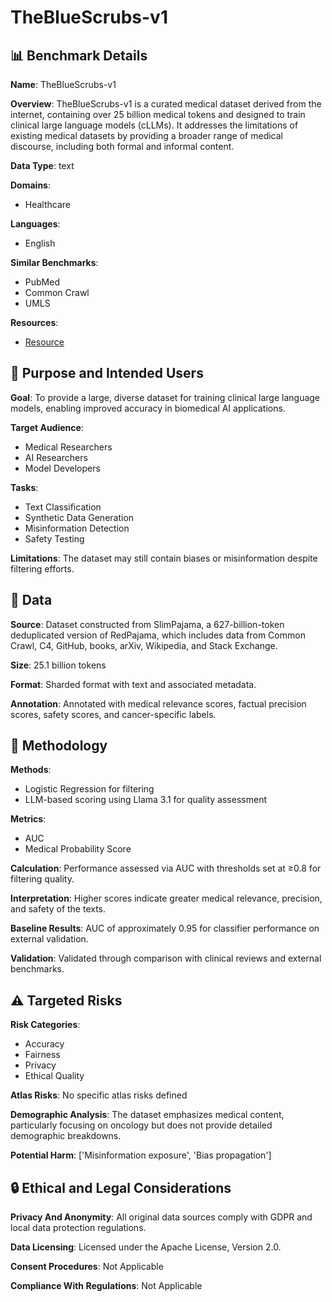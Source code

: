 # TheBlueScrubs-v1

## 📊 Benchmark Details

**Name**: TheBlueScrubs-v1

**Overview**: TheBlueScrubs-v1 is a curated medical dataset derived from the internet, containing over 25 billion medical tokens and designed to train clinical large language models (cLLMs). It addresses the limitations of existing medical datasets by providing a broader range of medical discourse, including both formal and informal content.

**Data Type**: text

**Domains**:
- Healthcare

**Languages**:
- English

**Similar Benchmarks**:
- PubMed
- Common Crawl
- UMLS

**Resources**:
- [Resource](https://huggingface.co/datasets/TheBlueScrubs/TheBlueScrubs-v1)

## 🎯 Purpose and Intended Users

**Goal**: To provide a large, diverse dataset for training clinical large language models, enabling improved accuracy in biomedical AI applications.

**Target Audience**:
- Medical Researchers
- AI Researchers
- Model Developers

**Tasks**:
- Text Classification
- Synthetic Data Generation
- Misinformation Detection
- Safety Testing

**Limitations**: The dataset may still contain biases or misinformation despite filtering efforts.

## 💾 Data

**Source**: Dataset constructed from SlimPajama, a 627-billion-token deduplicated version of RedPajama, which includes data from Common Crawl, C4, GitHub, books, arXiv, Wikipedia, and Stack Exchange.

**Size**: 25.1 billion tokens

**Format**: Sharded format with text and associated metadata.

**Annotation**: Annotated with medical relevance scores, factual precision scores, safety scores, and cancer-specific labels.

## 🔬 Methodology

**Methods**:
- Logistic Regression for filtering
- LLM-based scoring using Llama 3.1 for quality assessment

**Metrics**:
- AUC
- Medical Probability Score

**Calculation**: Performance assessed via AUC with thresholds set at ≥0.8 for filtering quality.

**Interpretation**: Higher scores indicate greater medical relevance, precision, and safety of the texts.

**Baseline Results**: AUC of approximately 0.95 for classifier performance on external validation.

**Validation**: Validated through comparison with clinical reviews and external benchmarks.

## ⚠️ Targeted Risks

**Risk Categories**:
- Accuracy
- Fairness
- Privacy
- Ethical Quality

**Atlas Risks**:
No specific atlas risks defined

**Demographic Analysis**: The dataset emphasizes medical content, particularly focusing on oncology but does not provide detailed demographic breakdowns.

**Potential Harm**: ['Misinformation exposure', 'Bias propagation']

## 🔒 Ethical and Legal Considerations

**Privacy And Anonymity**: All original data sources comply with GDPR and local data protection regulations.

**Data Licensing**: Licensed under the Apache License, Version 2.0.

**Consent Procedures**: Not Applicable

**Compliance With Regulations**: Not Applicable
